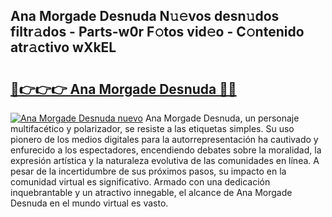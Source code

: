 ## Ana Morgade Desnuda N𝚞𝚎vos desn𝚞dos filtr𝚊dos - Parts-w0r F𝚘tos vid𝚎o - C𝚘ntenido atr𝚊ctivo wXkEL

# <h2><a href="http://mbdl74.tromn.icu/?c=Ana+Morgade+Desnuda">🔗👉👉👉 Ana Morgade Desnuda 🔗🔗</a></h2>

[![Ana Morgade Desnuda nuevo](https://i.imgur.com/pEAQMta.gif)](http://mbdl74.tromn.icu/?c=Ana+Morgade+Desnuda)
Ana Morgade Desnuda, un personaje multifacético y polarizador, se resiste a las etiquetas simples. Su uso pionero de los medios digitales para la autorrepresentación ha cautivado y enfurecido a los espectadores, encendiendo debates sobre la moralidad, la expresión artística y la naturaleza evolutiva de las comunidades en línea. A pesar de la incertidumbre de sus próximos pasos, su impacto en la comunidad virtual es significativo. Armado con una dedicación inquebrantable y un atractivo innegable, el alcance de Ana Morgade Desnuda en el mundo virtual es vasto.
